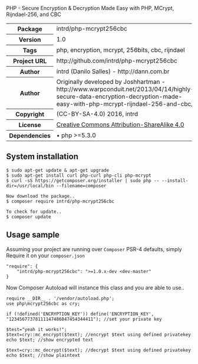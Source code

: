 <!-- docbloc -->
<span id='docbloc'>
PHP - Secure Encryption & Decryption Made Easy with PHP, MCrypt, Rijndael-256, and CBC
<table>
<tr>
<th>Package</th>
<td>intrd/php-mcrypt256cbc</td>
</tr>
<tr>
<th>Version</th>
<td>1.0</td>
</tr>
<tr>
<th>Tags</th>
<td>php, encryption, mcrypt, 256bits, cbc, rijndael</td>
</tr>
<tr>
<th>Project URL</th>
<td>http://github.com/intrd/php-mcrypt256cbc</td>
</tr>
<tr>
<th>Author</th>
<td>intrd (Danilo Salles) - http://dann.com.br
<tr>
<th>Author</th>
<td>Originally developed by Joshhartman - http://www.warpconduit.net/2013/04/14/highly-secure-data-encryption-decryption-made-easy-with-php-mcrypt-rijndael-256-and-cbc/</td>
<tr>
<th>Copyright</th>
<td>(CC-BY-SA-4.0) 2016, intrd</td>
</tr>
<tr>
<th>License</th>
<td><a href='http://creativecommons.org/licenses/by-sa/4.0'>Creative Commons Attribution-ShareAlike 4.0</a></td>
</tr>
<tr>
<th>Dependencies</th>
<td> &#8226; php >=5.3.0</td>
</tr>
</table>
</span>
<!-- @docbloc 1.1 -->

## System installation
```
$ sudo apt-get update & apt-get upgrade
$ sudo apt-get install curl php-curl php-cli php-mcrypt
$ curl -sS https://getcomposer.org/installer | sudo php -- --install-dir=/usr/local/bin --filename=composer

Now download the package..
$ composer require intrd/php-mcrypt256cbc

To check for update..
$ composer update
```

## Usage sample

Assuming your project are running over `Composer` PSR-4 defaults, simply Require it on your `composer.json`
```
"require": {
    "intrd/php-mcrypt256cbc": ">=1.0.x-dev <dev-master"
}
```
Now Composer Autoload will instance this class and you are able to use..

```
require __DIR__ . '/vendor/autoload.php';
use php\mcrypt256cbc as cry;

if (!defined('ENCRYPTION_KEY')) define('ENCRYPTION_KEY', "12345677378111147486847454344411"); //set your private key

$test="yeah it works!";
$text=cry::mc_encrypt($text); //encrypt $text using defined privatekey
echo $text; //show encrypted text

$text=cry::mc_decrypt($text); //decrypt $text using defined privatekey
echo $text; //show plaintext
```
